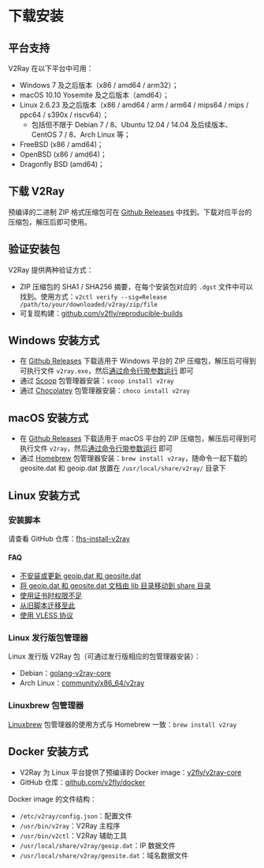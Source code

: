 # 下载安装

## 平台支持

V2Ray 在以下平台中可用：

* Windows 7 及之后版本（x86 / amd64 / arm32）；
* macOS 10.10 Yosemite 及之后版本（amd64）；
* Linux 2.6.23 及之后版本（x86 / amd64 / arm / arm64 / mips64 / mips / ppc64 / s390x / riscv64）；
  * 包括但不限于 Debian 7 / 8、Ubuntu 12.04 / 14.04 及后续版本、CentOS 7 / 8、Arch Linux 等；
* FreeBSD (x86 / amd64)；
* OpenBSD (x86 / amd64)；
* Dragonfly BSD (amd64)；

## 下载 V2Ray

预编译的二进制 ZIP 格式压缩包可在 [Github Releases](https://github.com/v2fly/v2ray-core/releases) 中找到。下载对应平台的压缩包，解压后即可使用。

## 验证安装包

V2Ray 提供两种验证方式：

* ZIP 压缩包的 SHA1 / SHA256 摘要，在每个安装包对应的 `.dgst` 文件中可以找到。使用方式：`v2ctl verify --sig=Release /path/to/your/downloaded/v2ray/zip/file`
* 可复现构建：[github.com/v2fly/reproducible-builds](https://github.com/v2fly/reproducible-builds)

## Windows 安装方式

* 在 [Github Releases](https://github.com/v2fly/v2ray-core/releases) 下载适用于 Windows 平台的 ZIP 压缩包，解压后可得到可执行文件 `v2ray.exe`，然后[通过命令行带参数运行](command.md) 即可
* 通过 [Scoop](https://scoop.sh) 包管理器安装：`scoop install v2ray`
* 通过 [Chocolatey](https://chocolatey.org) 包管理器安装：`choco install v2ray`

## macOS 安装方式

* 在 [Github Releases](https://github.com/v2fly/v2ray-core/releases) 下载适用于 macOS 平台的 ZIP 压缩包，解压后可得到可执行文件 `v2ray`，然后[通过命令行带参数运行](command.md) 即可
* 通过 [Homebrew](https://brew.sh) 包管理器安装：`brew install v2ray`，随命令一起下载的 geosite.dat 和 geoip.dat 放置在 `/usr/local/share/v2ray/` 目录下

## Linux 安装方式

### 安装脚本

请查看 GitHub 仓库：[fhs-install-v2ray](https://github.com/v2fly/fhs-install-v2ray)

#### FAQ

* [不安装或更新 geoip.dat 和 geosite.dat](https://github.com/v2fly/fhs-install-v2ray/wiki/Do-not-install-or-update-geoip.dat-and-geosite.dat)
* [将 geoip.dat 和 geosite.dat 文档由 lib 目录移动到 share 目录](https://github.com/v2fly/fhs-install-v2ray/wiki/Move-.dat-files-from-lib-directory-to-share-directory)
* [使用证书时权限不足](https://github.com/v2fly/fhs-install-v2ray/wiki/Insufficient-permissions-when-using-certificates)
* [从旧脚本迁移至此](https://github.com/v2fly/fhs-install-v2ray/wiki/Migrate-from-the-old-script-to-this)
* [使用 VLESS 协议](https://github.com/v2fly/fhs-install-v2ray/wiki/To-use-the-VLESS-protocol)

### Linux 发行版包管理器

Linux 发行版 V2Ray 包（可通过发行版相应的包管理器安装）：

* Debian：[golang-v2ray-core](https://tracker.debian.org/pkg/golang-v2ray-core)
* Arch Linux：[community/x86_64/v2ray](https://www.archlinux.org/packages/community/x86_64/v2ray/)

### Linuxbrew 包管理器

[Linuxbrew](https://github.com/Homebrew/linuxbrew-core) 包管理器的使用方式与 Homebrew 一致：`brew install v2ray`

## Docker 安装方式

* V2Ray 为 Linux 平台提供了预编译的 Docker image：[v2fly/v2ray-core](https://hub.docker.com/r/v2fly/v2fly-core)
* GitHub 仓库：[github.com/v2fly/docker](https://github.com/v2fly/docker)

Docker image 的文件结构：

* `/etc/v2ray/config.json`：配置文件
* `/usr/bin/v2ray`：V2Ray 主程序
* `/usr/bin/v2ctl`：V2Ray 辅助工具
* `/usr/local/share/v2ray/geoip.dat`：IP 数据文件
* `/usr/local/share/v2ray/geosite.dat`：域名数据文件
